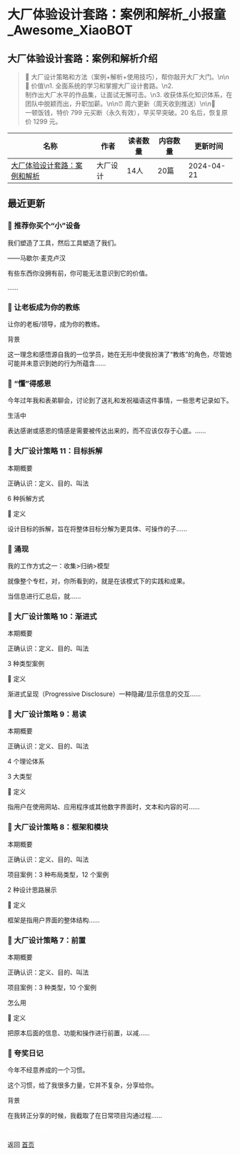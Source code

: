 # 大厂体验设计套路：案例和解析_小报童_Awesome_XiaoBOT

## 大厂体验设计套路：案例和解析介绍
> 📒 大厂设计策略和方法（案例+解析+使用技巧），帮你敲开大厂大门。\n\n💊 价值\n1. 全面系统的学习和掌握大厂设计套路。\n2.  
制作出大厂水平的作品集，让面试无懈可击。\n3. 收获体系化知识体系，在团队中脱颖而出，升职加薪。\n\n⏰ 周六更新（周天收到推送）\n\n🍲  
一顿饭钱，特价 799 元买断（永久有效），早买早突破。20 名后，恢复原价 1299 元。  
  


|名称|作者|读者数量|内容数量|更新时间|
|---|---|---|---|---|
|[大厂体验设计套路：案例和解析](https://xiaobot.net/p/design?refer=0b133df9-27dc-423b-8101-639049001c13)|大厂设计|14人|20篇|2024-04-21|

## 最近更新
### 💼 推荐你买个“小”设备

我们塑造了工具，然后工具塑造了我们。

——马歇尔·麦克卢汉

有些东西你没拥有前，你可能无法意识到它的价值。

......

### 💼 让老板成为你的教练

让你的老板/领导，成为你的教练。

背景

这一理念和感悟源自我的一位学员，她在无形中使我扮演了“教练”的角色，尽管她可能并未意识到她的行为所蕴含......

### 💼 “懂”得感恩

今年过年我和表弟聊会，讨论到了送礼和发祝福语这件事情，一些思考记录如下。

生活中

表达感谢或感恩的情感是需要被传达出来的，而不应该仅存于心底。......

### 💎 大厂设计策略 11：目标拆解

本期概要

正确认识：定义、目的、叫法

6 种拆解方式

📍 定义

设计目标的拆解，旨在将整体目标分解为更具体、可操作的子......

### 💼 涌现

我的工作方式之一：收集>归纳>模型

就像整个专栏，对，你所看到的，就是在该模式下的实践和成果。

当信息进行汇总后，就......

### 💎 大厂设计策略 10：渐进式

本期概要

正确认识：定义、目的、叫法

3 种类型案例

📍 定义

渐进式呈现（Progressive Disclosure）一种隐藏/显示信息的交互......

### 💎 大厂设计策略 9：易读

本期概要

正确认识：定义、目的、叫法

4 个理论体系

3 大类型

📍 定义

指用户在使用网站、应用程序或其他数字界面时，文本和内容的可......

### 💎 大厂设计策略 8：框架和模块

本期概要

正确认识：定义、目的、叫法

项目案例：3 种布局类型，12 个案例

2 种设计思路展示

📍 定义

框架是指用户界面的整体结构......

### 💎 大厂设计策略 7：前置

本期概要

正确认识：定义、目的、叫法

项目案例：3 种类型，10 个案例

怎么用

📍 定义

把原本后面的信息、功能和操作进行前置，以减......

### 💼 夸奖日记

今年不经意养成的一个习惯。

这个习惯，给了我很多力量，它并不复杂，分享给你。

背景

在我转正分享的时候，我截取了在日常项目沟通过程......


<a href="https://github.com/Reno9527/awesome-xiaobot" style="color: white; text-decoration: none;">awesome-xiaobot</a>

返回 [首页](../README.md)

